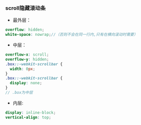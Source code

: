 ### scroll隐藏滚动条

- 最外层：    

```scss
overflow: hidden;
white-space: nowrap;//（否则不会在同一行内,只有在横向滚动时需要）
```



- 中层：    

```scss
overflow-x: scroll;
overflow-y: hidden;
.box::-webkit-scrollbar {
  width: 0px;
}
.box::-webkit-scrollbar {
  display: none;
}
// .box为中层
```



- 内层:                

```scss
display: inline-block;
vertical-align: top;
```



